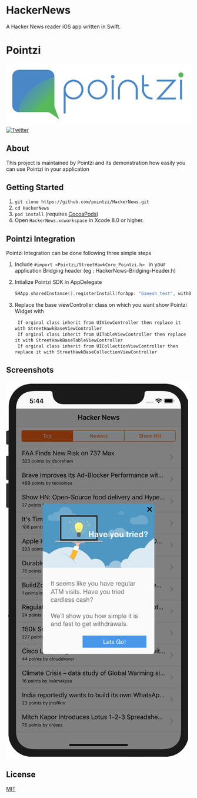 # HackerNews
A Hacker News reader iOS app written in Swift.

# Pointzi
![Main View](Resources/header.png)
[![Twitter](https://img.shields.io/badge/Twitter-%40usepointzi-blue.svg)](https://twitter.com/usepointzi)

## About
This project is maintained by Pointzi and its demonstration how easily you can use Pointzi in your application<br>


## Getting Started

1. `git clone https://github.com/pointzi/HackerNews.git`
2. `cd HackerNews`
3. `pod install` (requires [CocoaPods](https://cocoapods.org))
4. Open `HackerNews.xcworkspace` in Xcode 8.0 or higher.

## Pointzi Integration
Pointzi Integration can be done following three simple steps
1. Include `#import <Pointzi/StreetHawkCore_Pointzi.h> ` in your application Bridging header (eg : HackerNews-Bridging-Header.h)
2. Intialize Pointzi SDK in AppDelegate

    ``` swift
    SHApp.sharedInstance().registerInstall(forApp: "Ganesh_test", withDebugMode: false)
    ```
3. Replace the base viewController class on which you want show Pointzi Widget with

   ```
    If orginal class inherit from UIViewController then replace it with StreetHawkBaseViewController
    If orginal class inherit from UITableViewController then replace it with StreetHawkBaseTableViewController
    If orginal class inherit from UICollectionViewController then replace it with StreetHawkBaseCollectionViewController
   ```

## Screenshots

![Example](Resources/Example_1.png)


## License

[MIT](LICENSE)
